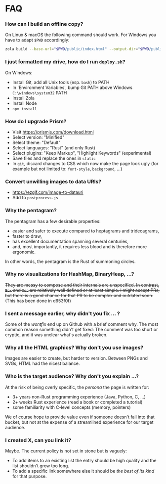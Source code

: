 # FAQ

### How can I build an offline copy?

On Linux & macOS the following command should work. For Windows you have to adapt `$PWD` accordingly:

```sh
zola build --base-url="$PWD/public/index.html" --output-dir="$PWD/public"
```


### I just formatted my drive, how do I run `deploy.sh`?

On Windows:
- Install Git, add all Unix tools (esp. `bash`) to PATH
- In 'Environment Variables', bump Git PATH above Windows `C:\windows\system32` PATH
- Install Zola
- Install Node
- `npm install`



### How do I upgrade Prism?

- Visit https://prismjs.com/download.html
- Select version: "Minified"
- Select theme: "Default"
- Select languages: "Rust" (and only Rust)
- Select plugins: "Keep Markup", "Highlight Keywords" (experimental)
- Save files and replace the ones in `static`
- In `git`, discard changes to CSS which now make the page look ugly (for example but not limited to: `font-style`, `background`, ...)


### Convert unwilling images to data URIs?

- https://ezgif.com/image-to-datauri
- Add to `postprocess.js`


### Why the pentagram?

The pentagram has a few desirable properties:

- easier and safer to execute compared to heptagrams and tridecagrams,
- faster to draw,
- has excellent documentation spanning several centuries,
- and, most importantly, it requires less blood and is therefore more ergonomic.

In other words, the pentagram is the Rust of summoning circles.


### Why no visualizations for HashMap, BinaryHeap, ...?

~~They are messy to compose and their internals are unspecified. In contrast, `Box` and `Vec` are relatively well defined or at least simple. I might accept PRs, but there is a good chance for that PR to be complex and outdated soon.~~ (This has been done in d653f0f)


### I sent a message earlier, why didn't you fix ... ?

Some of the _wontfix_ end up on Github with a brief comment why. The most common reason something didn't get fixed: The comment was too short or cryptic, and it was unclear what's actually broken.


### Why all the HTML graphics? Why don't you use images?

Images are easier to create, but harder to version. Between PNGs and SVGs, HTML had the nicest balance.



### Who is the target audience? Why don't you explain ...?

At the risk of being overly specific, the _persona_ the page is written for:

- 3+ years non-Rust programming experience (Java, Python, C, ...)
- 2+ weeks Rust experience (read a book or completed a tutorial)
- some familiarity with C-level concepts (memory, pointers)

We of course hope to provide value even if someone doesn't fall into that bucket, but not at the expense of a streamlined experience for our target audience.



### I created X, can you link it?

Maybe. The current policy is not set in stone but is vaguely:

- To add items to an existing list the entry should be high quality and the list shouldn't grow too long.
- To add a specific link somewhere else it should be _the best of its kind_ for that purpose.
